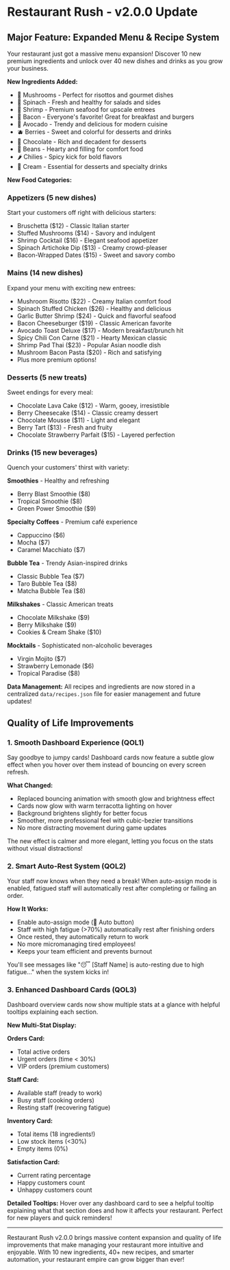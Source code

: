 # Restaurant Rush - v2.0.0 Update

## Major Feature: Expanded Menu & Recipe System

Your restaurant just got a massive menu expansion! Discover 10 new premium ingredients and unlock over 40 new dishes and drinks as you grow your business.

**New Ingredients Added:**
- 🍄 Mushrooms - Perfect for risottos and gourmet dishes
- 🥬 Spinach - Fresh and healthy for salads and sides
- 🦐 Shrimp - Premium seafood for upscale entrees
- 🥓 Bacon - Everyone's favorite! Great for breakfast and burgers
- 🥑 Avocado - Trendy and delicious for modern cuisine
- 🫐 Berries - Sweet and colorful for desserts and drinks
- 🍫 Chocolate - Rich and decadent for desserts
- 🫘 Beans - Hearty and filling for comfort food
- 🌶️ Chilies - Spicy kick for bold flavors
- 🥛 Cream - Essential for desserts and specialty drinks

**New Food Categories:**

### Appetizers (5 new dishes)
Start your customers off right with delicious starters:
- Bruschetta ($12) - Classic Italian starter
- Stuffed Mushrooms ($14) - Savory and indulgent
- Shrimp Cocktail ($16) - Elegant seafood appetizer
- Spinach Artichoke Dip ($13) - Creamy crowd-pleaser
- Bacon-Wrapped Dates ($15) - Sweet and savory combo

### Mains (14 new dishes)
Expand your menu with exciting new entrees:
- Mushroom Risotto ($22) - Creamy Italian comfort food
- Spinach Stuffed Chicken ($26) - Healthy and delicious
- Garlic Butter Shrimp ($24) - Quick and flavorful seafood
- Bacon Cheeseburger ($19) - Classic American favorite
- Avocado Toast Deluxe ($17) - Modern breakfast/brunch hit
- Spicy Chili Con Carne ($21) - Hearty Mexican classic
- Shrimp Pad Thai ($23) - Popular Asian noodle dish
- Mushroom Bacon Pasta ($20) - Rich and satisfying
- Plus more premium options!

### Desserts (5 new treats)
Sweet endings for every meal:
- Chocolate Lava Cake ($12) - Warm, gooey, irresistible
- Berry Cheesecake ($14) - Classic creamy dessert
- Chocolate Mousse ($11) - Light and elegant
- Berry Tart ($13) - Fresh and fruity
- Chocolate Strawberry Parfait ($15) - Layered perfection

### Drinks (15 new beverages)
Quench your customers' thirst with variety:

**Smoothies** - Healthy and refreshing
- Berry Blast Smoothie ($8)
- Tropical Smoothie ($8)
- Green Power Smoothie ($9)

**Specialty Coffees** - Premium café experience
- Cappuccino ($6)
- Mocha ($7)
- Caramel Macchiato ($7)

**Bubble Tea** - Trendy Asian-inspired drinks
- Classic Bubble Tea ($7)
- Taro Bubble Tea ($8)
- Matcha Bubble Tea ($8)

**Milkshakes** - Classic American treats
- Chocolate Milkshake ($9)
- Berry Milkshake ($9)
- Cookies & Cream Shake ($10)

**Mocktails** - Sophisticated non-alcoholic beverages
- Virgin Mojito ($7)
- Strawberry Lemonade ($6)
- Tropical Paradise ($8)

**Data Management:**
All recipes and ingredients are now stored in a centralized `data/recipes.json` file for easier management and future updates!

## Quality of Life Improvements

### 1. Smooth Dashboard Experience (QOL1)
Say goodbye to jumpy cards! Dashboard cards now feature a subtle glow effect when you hover over them instead of bouncing on every screen refresh.

**What Changed:**
- Replaced bouncing animation with smooth glow and brightness effect
- Cards now glow with warm terracotta lighting on hover
- Background brightens slightly for better focus
- Smoother, more professional feel with cubic-bezier transitions
- No more distracting movement during game updates

The new effect is calmer and more elegant, letting you focus on the stats without visual distractions!

### 2. Smart Auto-Rest System (QOL2)
Your staff now knows when they need a break! When auto-assign mode is enabled, fatigued staff will automatically rest after completing or failing an order.

**How It Works:**
- Enable auto-assign mode (🤖 Auto button)
- Staff with high fatigue (>70%) automatically rest after finishing orders
- Once rested, they automatically return to work
- No more micromanaging tired employees!
- Keeps your team efficient and prevents burnout

You'll see messages like "😴 [Staff Name] is auto-resting due to high fatigue..." when the system kicks in!

### 3. Enhanced Dashboard Cards (QOL3)
Dashboard overview cards now show multiple stats at a glance with helpful tooltips explaining each section.

**New Multi-Stat Display:**

**Orders Card:**
- Total active orders
- Urgent orders (time < 30%)
- VIP orders (premium customers)

**Staff Card:**
- Available staff (ready to work)
- Busy staff (cooking orders)
- Resting staff (recovering fatigue)

**Inventory Card:**
- Total items (18 ingredients!)
- Low stock items (<30%)
- Empty items (0%)

**Satisfaction Card:**
- Current rating percentage
- Happy customers count
- Unhappy customers count

**Detailed Tooltips:**
Hover over any dashboard card to see a helpful tooltip explaining what that section does and how it affects your restaurant. Perfect for new players and quick reminders!

---

Restaurant Rush v2.0.0 brings massive content expansion and quality of life improvements that make managing your restaurant more intuitive and enjoyable. With 10 new ingredients, 40+ new recipes, and smarter automation, your restaurant empire can grow bigger than ever!
